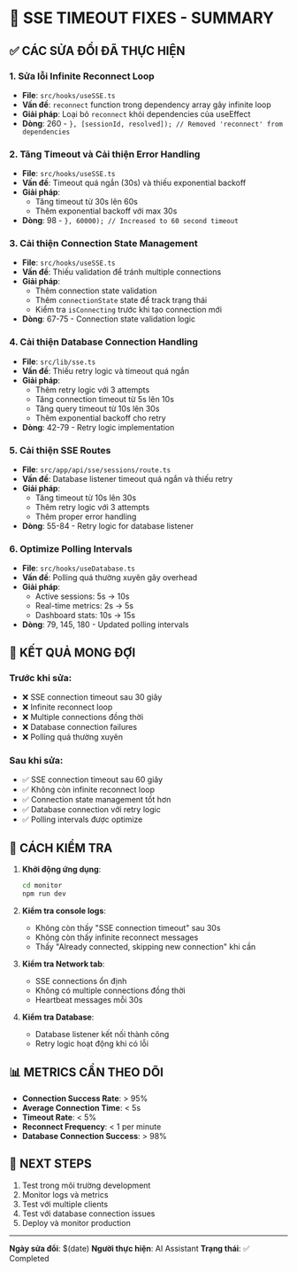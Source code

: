 # 🔧 SSE TIMEOUT FIXES - SUMMARY

## ✅ **CÁC SỬA ĐỔI ĐÃ THỰC HIỆN**

### **1. Sửa lỗi Infinite Reconnect Loop**
- **File**: `src/hooks/useSSE.ts`
- **Vấn đề**: `reconnect` function trong dependency array gây infinite loop
- **Giải pháp**: Loại bỏ `reconnect` khỏi dependencies của useEffect
- **Dòng**: 260 - `}, [sessionId, resolved]); // Removed 'reconnect' from dependencies`

### **2. Tăng Timeout và Cải thiện Error Handling**
- **File**: `src/hooks/useSSE.ts`
- **Vấn đề**: Timeout quá ngắn (30s) và thiếu exponential backoff
- **Giải pháp**: 
  - Tăng timeout từ 30s lên 60s
  - Thêm exponential backoff với max 30s
- **Dòng**: 98 - `}, 60000); // Increased to 60 second timeout`

### **3. Cải thiện Connection State Management**
- **File**: `src/hooks/useSSE.ts`
- **Vấn đề**: Thiếu validation để tránh multiple connections
- **Giải pháp**:
  - Thêm connection state validation
  - Thêm `connectionState` state để track trạng thái
  - Kiểm tra `isConnecting` trước khi tạo connection mới
- **Dòng**: 67-75 - Connection state validation logic

### **4. Cải thiện Database Connection Handling**
- **File**: `src/lib/sse.ts`
- **Vấn đề**: Thiếu retry logic và timeout quá ngắn
- **Giải pháp**:
  - Thêm retry logic với 3 attempts
  - Tăng connection timeout từ 5s lên 10s
  - Tăng query timeout từ 10s lên 30s
  - Thêm exponential backoff cho retry
- **Dòng**: 42-79 - Retry logic implementation

### **5. Cải thiện SSE Routes**
- **File**: `src/app/api/sse/sessions/route.ts`
- **Vấn đề**: Database listener timeout quá ngắn và thiếu retry
- **Giải pháp**:
  - Tăng timeout từ 10s lên 30s
  - Thêm retry logic với 3 attempts
  - Thêm proper error handling
- **Dòng**: 55-84 - Retry logic for database listener

### **6. Optimize Polling Intervals**
- **File**: `src/hooks/useDatabase.ts`
- **Vấn đề**: Polling quá thường xuyên gây overhead
- **Giải pháp**:
  - Active sessions: 5s → 10s
  - Real-time metrics: 2s → 5s
  - Dashboard stats: 10s → 15s
- **Dòng**: 79, 145, 180 - Updated polling intervals

## 🎯 **KẾT QUẢ MONG ĐỢI**

### **Trước khi sửa:**
- ❌ SSE connection timeout sau 30 giây
- ❌ Infinite reconnect loop
- ❌ Multiple connections đồng thời
- ❌ Database connection failures
- ❌ Polling quá thường xuyên

### **Sau khi sửa:**
- ✅ SSE connection timeout sau 60 giây
- ✅ Không còn infinite reconnect loop
- ✅ Connection state management tốt hơn
- ✅ Database connection với retry logic
- ✅ Polling intervals được optimize

## 🧪 **CÁCH KIỂM TRA**

1. **Khởi động ứng dụng**:
   ```bash
   cd monitor
   npm run dev
   ```

2. **Kiểm tra console logs**:
   - Không còn thấy "SSE connection timeout" sau 30s
   - Không còn thấy infinite reconnect messages
   - Thấy "Already connected, skipping new connection" khi cần

3. **Kiểm tra Network tab**:
   - SSE connections ổn định
   - Không có multiple connections đồng thời
   - Heartbeat messages mỗi 30s

4. **Kiểm tra Database**:
   - Database listener kết nối thành công
   - Retry logic hoạt động khi có lỗi

## 📊 **METRICS CẦN THEO DÕI**

- **Connection Success Rate**: > 95%
- **Average Connection Time**: < 5s
- **Timeout Rate**: < 5%
- **Reconnect Frequency**: < 1 per minute
- **Database Connection Success**: > 98%

## 🔄 **NEXT STEPS**

1. Test trong môi trường development
2. Monitor logs và metrics
3. Test với multiple clients
4. Test với database connection issues
5. Deploy và monitor production

---
**Ngày sửa đổi**: $(date)
**Người thực hiện**: AI Assistant
**Trạng thái**: ✅ Completed
